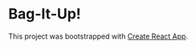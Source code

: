 # Bag-It-Up!

This project was bootstrapped with [Create React App](https://github.com/facebookincubator/create-react-app).